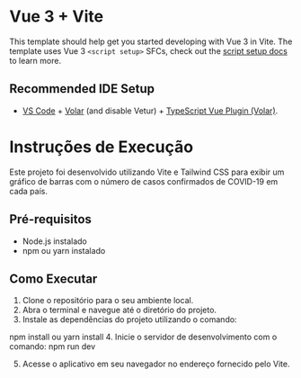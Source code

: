 # Vue 3 + Vite

This template should help get you started developing with Vue 3 in Vite. The template uses Vue 3 `<script setup>` SFCs, check out the [script setup docs](https://v3.vuejs.org/api/sfc-script-setup.html#sfc-script-setup) to learn more.

## Recommended IDE Setup

- [VS Code](https://code.visualstudio.com/) + [Volar](https://marketplace.visualstudio.com/items?itemName=Vue.volar) (and disable Vetur) + [TypeScript Vue Plugin (Volar)](https://marketplace.visualstudio.com/items?itemName=Vue.vscode-typescript-vue-plugin).


# Instruções de Execução

Este projeto foi desenvolvido utilizando Vite e Tailwind CSS para exibir um gráfico de barras com o número de casos confirmados de COVID-19 em cada país.

## Pré-requisitos
- Node.js instalado
- npm ou yarn instalado

## Como Executar
1. Clone o repositório para o seu ambiente local.
2. Abra o terminal e navegue até o diretório do projeto.
3. Instale as dependências do projeto utilizando o comando:

npm install
ou
yarn install
4. Inicie o servidor de desenvolvimento com o comando:
npm run dev

5. Acesse o aplicativo em seu navegador no endereço fornecido pelo Vite.